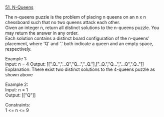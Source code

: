 [51. N-Queens](https://leetcode.com/problems/n-queens/)




The n-queens puzzle is the problem of placing n queens on an n x n chessboard such that no two queens attack each other.               
Given an integer n, return all distinct solutions to the n-queens puzzle. You may return the answer in any order.            
Each solution contains a distinct board configuration of the n-queens' placement, where 'Q' and '.' both indicate a queen and an empty space, respectively.            

Example 1:              
Input: n = 4
Output: [[".Q..","...Q","Q...","..Q."],["..Q.","Q...","...Q",".Q.."]]                   
Explanation: There exist two distinct solutions to the 4-queens puzzle as shown above              

Example 2:       
Input: n = 1       
Output: [["Q"]]           

Constraints:             
1 <= n <= 9         
